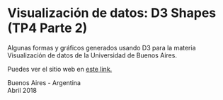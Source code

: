 # Visualización de datos: D3 Shapes (TP4 Parte 2)
Algunas formas y gráficos generados usando D3 para la materia Visualización de datos de la Universidad de Buenos Aires.  
  
  Puedes ver el sitio web en [este link.](https://jaimehmol.github.io/DataViz-D3Shapes/)  
  
Buenos Aires - Argentina   
Abril 2018
